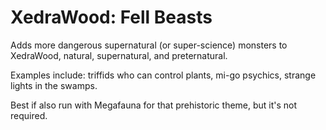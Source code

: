 # XedraWood: Fell Beasts
Adds more dangerous supernatural (or super-science) monsters to XedraWood, natural, supernatural, and preternatural.

Examples include: triffids who can control plants, mi-go psychics, strange lights in the swamps. 

Best if also run with Megafauna for that prehistoric theme, but it's not required.  
